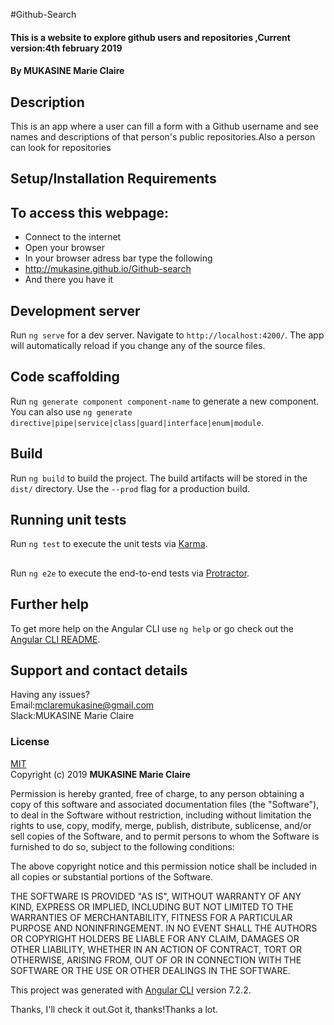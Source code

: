 #Github-Search
#### This is a website to explore github users and repositories ,Current version:4th february 2019

#### By **MUKASINE Marie Claire**

## Description
This is an app where a user can fill a form with a Github username and see names and descriptions of that person's public repositories.Also a person can look for repositories
## Setup/Installation Requirements
## To access this webpage:
* Connect to the internet
* Open your browser
* In your browser adress bar type the following
* http://mukasine.github.io/Github-search
* And there you have it



## Development server

Run `ng serve` for a dev server. Navigate to `http://localhost:4200/`. The app will automatically reload if you change any of the source files.

## Code scaffolding

Run `ng generate component component-name` to generate a new component. You can also use `ng generate directive|pipe|service|class|guard|interface|enum|module`.

## Build

Run `ng build` to build the project. The build artifacts will be stored in the `dist/` directory. Use the `--prod` flag for a production build.

## Running unit tests

Run `ng test` to execute the unit tests via [Karma](https://karma-runner.github.io).

## 
Run `ng e2e` to execute the end-to-end tests via [Protractor](http://www.protractortest.org/).

## Further help

To get more help on the Angular CLI use `ng help` or go check out the [Angular CLI README](https://github.com/angular/angular-cli/blob/master/README.md).

## Support and contact details
Having any issues?<br>
Email:mclaremukasine@gmail.com<br>
Slack:MUKASINE Marie Claire

### License
[MIT](https://choosealicense.com/licenses/mit/)<br>
Copyright (c) 2019 **MUKASINE Marie Claire** <br>


Permission is hereby granted, free of charge, to any person obtaining a copy
of this software and associated documentation files (the "Software"), to deal
in the Software without restriction, including without limitation the rights
to use, copy, modify, merge, publish, distribute, sublicense, and/or sell
copies of the Software, and to permit persons to whom the Software is
furnished to do so, subject to the following conditions:

The above copyright notice and this permission notice shall be included in all
copies or substantial portions of the Software.

THE SOFTWARE IS PROVIDED "AS IS", WITHOUT WARRANTY OF ANY KIND, EXPRESS OR
IMPLIED, INCLUDING BUT NOT LIMITED TO THE WARRANTIES OF MERCHANTABILITY,
FITNESS FOR A PARTICULAR PURPOSE AND NONINFRINGEMENT. IN NO EVENT SHALL THE
AUTHORS OR COPYRIGHT HOLDERS BE LIABLE FOR ANY CLAIM, DAMAGES OR OTHER
LIABILITY, WHETHER IN AN ACTION OF CONTRACT, TORT OR OTHERWISE, ARISING FROM,
OUT OF OR IN CONNECTION WITH THE SOFTWARE OR THE USE OR OTHER DEALINGS IN THE
SOFTWARE.







This project was generated with [Angular CLI](https://github.com/angular/angular-cli) version 7.2.2.

Thanks, I'll check it out.Got it, thanks!Thanks a lot.

